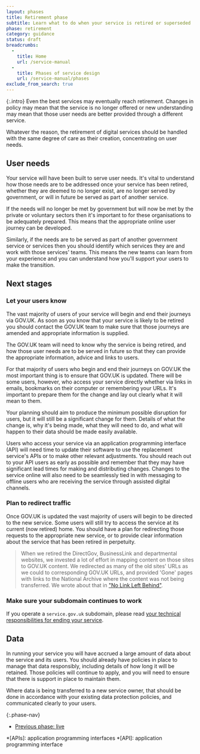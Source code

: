 ```yaml
---
layout: phases
title: Retirement phase
subtitle: Learn what to do when your service is retired or superseded
phase: retirement
category: guidance
status: draft
breadcrumbs:
  -
    title: Home
    url: /service-manual
  -
    title: Phases of service design
    url: /service-manual/phases
exclude_from_search: true
---
```


{:.intro}
Even the best services may eventually reach retirement. Changes in policy may mean that the service is no longer offered or new understanding may mean that those user needs are better provided through a different service.

Whatever the reason, the retirement of digital services should be handled with the same degree of care as their creation, concentrating on user needs.

## User needs

Your service will have been built to serve user needs. It's vital to understand how those needs are to be addressed once your service has been retired, whether they are deemed to no longer exist, are no longer served by government, or will in future be served as part of another service.

If the needs will no longer be met by government but will now be met by the private or voluntary sectors then it's important to for these organisations to be adequately prepared. This means that the appropriate online user journey can be developed.

Similarly, if the needs are to be served as part of another government service or services then you should identify which services they are and work with those services' teams. This means the new teams can learn from your experience and you can understand how you'll support your users to make the transition.

## Next stages

### Let your users know

The vast majority of users of your service will begin and end their journeys via GOV.UK. As soon as you know that your service is likely to be retired you should contact the GOV.UK team to make sure that those journeys are amended and appropriate information is supplied.

The GOV.UK team will need to know why the service is being retired, and how those user needs are to be served in future so that they can provide the appropriate information, advice and links to users.

For that majority of users who begin and end their journeys on GOV.UK the most important thing is to ensure that GOV.UK is updated. There will be some users, however, who access your service directly whether via links in emails, bookmarks on their computer or remembering your URLs. It's important to prepare them for the change and lay out clearly what it will mean to them.

Your planning should aim to produce the minimum possible disruption for users, but it will still be a significant change for them. Details of what the change is, why it's being made, what they will need to do, and what will happen to their data should be made easily available.

Users who access your service via an application programming interface (API) will need time to update their software to use the replacement service's APIs or to make other relevant adjustments. You should reach out to your API users as early as possible and remember that they may have significant lead times for making and distributing changes. Changes to the service online will also need to be seamlessly tied in with messaging to offline users who are receiving the service through assisted digital channels.

### Plan to redirect traffic

Once GOV.UK is updated the vast majority of users will begin to be directed to the new service. Some users will still try to access the service at its current (now retired) home. You should have a plan for redirecting those requests to the appropriate new service, or to provide clear information about the service that has been retired in perpetuity.

> When we retired the DirectGov, BusinessLink and departmental websites, we invested a lot of effort in mapping content on those sites to GOV.UK content. We redirected as many of the old sites' URLs as we could to corresponding GOV.UK URLs, and provided 'Gone' pages with links to the National Archive where the content was not being transferred. We wrote about that in ["No Link Left Behind"](https://gds.blog.gov.uk/2012/10/11/no-link-left-behind/).

### Make sure your subdomain continues to work

If you operate a `service.gov.uk` subdomain, please read [your technical responsibilities for ending your service](/service-manual/operations/operating-servicegovuk-subdomains#lifecycle-of-service-subdomains).

## Data

In running your service you will have accrued a large amount of data about the service and its users. You should already have policies in place to manage that data responsibly, including details of how long it will be retained. Those policies will continue to apply, and you will need to ensure that there is support in place to maintain them.

Where data is being transferred to a new service owner, that should be done in accordance with your existing data protection policies, and communicated clearly to your users.

{:.phase-nav}
* [Previous phase: live](/service-manual/phases/live.html)

*[APIs]: application programming interfaces
*[API]: application programming interface
